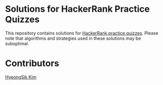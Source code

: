 # Solutions for HackerRank Practice Quizzes
This repository contains solutions for [HackerRank practice quizzes](https://www.hackerrank.com). Please note that algorithms and strategies used in these solutions may be suboptimal. 

# Contributors
[HyeongSik Kim](https://www.linkedin.com/in/hskim0)
